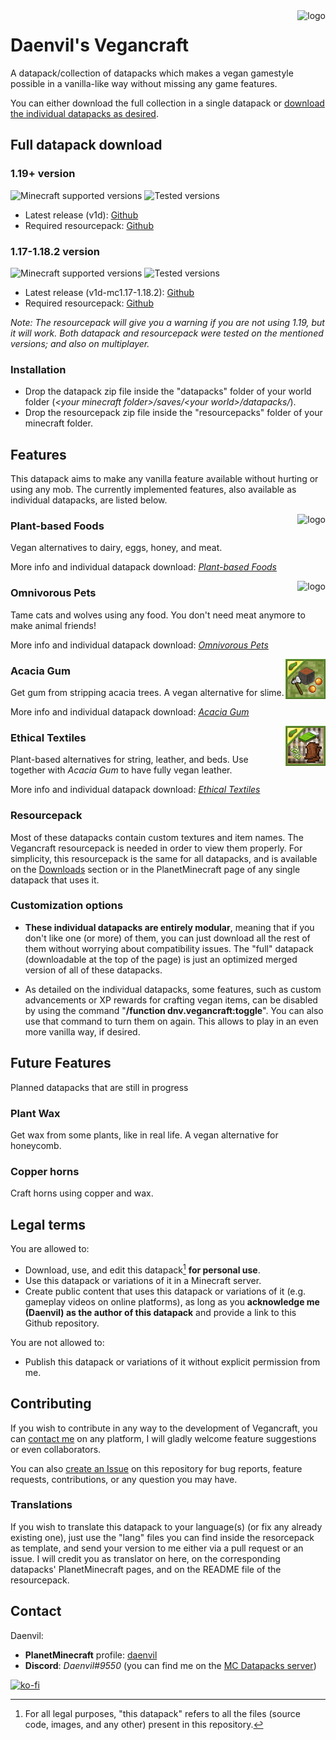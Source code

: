 <img src="../datapack/pack.png" alt="logo" align="right"/>

# Daenvil's Vegancraft
A datapack/collection of datapacks which makes a vegan gamestyle possible in a vanilla-like way without missing any game features.

You can either download the full collection in a single datapack or [download the individual datapacks as desired](#features).

## Full datapack download

### 1.19+ version

![Minecraft supported versions](https://img.shields.io/badge/supported%20MC%20versions-1.19%2B-green?style=flat-square)
![Tested versions](https://img.shields.io/badge/tested%20in-1.19.2-informational?style=flat-square)

- Latest release (v1d): [Github](https://github.com/daenvil/vegancraft/releases/download/v1d/vegancraft-DP_v1d.zip)
- Required resourcepack: [Github](https://github.com/daenvil/vegancraft/releases/download/v1d/vegancraft-RP_v1d.zip)

### 1.17-1.18.2 version
![Minecraft supported versions](https://img.shields.io/badge/supported%20MC%20versions-1.17--1.18.2-green?style=flat-square)
![Tested versions](https://img.shields.io/badge/tested%20in-1.17.1%2C%201.18.2-informational?style=flat-square)

- Latest release (v1d-mc1.17-1.18.2): [Github](https://github.com/daenvil/vegancraft/releases/download/v1d-mc1.17-1.18.2/vegancraft-DP_v1d-mc1.17-1.18.2.zip)
- Required resourcepack: [Github](https://github.com/daenvil/vegancraft/releases/download/v1d-mc1.17-1.18.2/vegancraft-RP_v1d.zip)

_Note: The resourcepack will give you a warning if you are not using 1.19, but it will work. Both datapack and resourcepack were tested on the mentioned versions; and also on multiplayer._

### Installation
- Drop the datapack zip file inside the "datapacks" folder of your world folder (*\<your minecraft folder\>/saves/\<your world\>/datapacks/*).
- Drop the resourcepack zip file inside the "resourcepacks" folder of your minecraft folder.

## Features
This datapack aims to make any vanilla feature available without hurting or using any mob. The currently implemented features, also available as individual datapacks, are listed below.

<img src="./assets/vegan_food/pack.png" alt="logo" align="right"/>

### Plant-based Foods

Vegan alternatives to dairy, eggs, honey, and meat.

More info and individual datapack download: _[Plant-based Foods](https://github.com/daenvil/vegancraft/wiki/Plant%E2%80%90based-Foods)_

<img src="./assets/omni_pets/pack.png" alt="logo" align="right"/>

### Omnivorous Pets

Tame cats and wolves using any food. You don't need meat anymore to make animal friends!

More info and individual datapack download: _[Omnivorous Pets](https://github.com/daenvil/vegancraft/wiki/Omnivorous-Pets)_

<img src="./assets/acacia_gum/pack.png" alt="logo" align="right"/>

### Acacia Gum

Get gum from stripping acacia trees. A vegan alternative for slime.

More info and individual datapack download: _[Acacia Gum](https://github.com/daenvil/vegancraft/wiki/Acacia-Gum)_

<img src="./assets/ethical_textiles/pack.png" alt="logo" align="right"/>

### Ethical Textiles

Plant-based alternatives for string, leather, and beds. Use together with _Acacia Gum_ to have fully vegan leather.

More info and individual datapack download: _[Ethical Textiles](https://github.com/daenvil/vegancraft/wiki/Ethical-Textiles)_

### Resourcepack

Most of these datapacks contain custom textures and item names. The Vegancraft resourcepack is needed in order to view them properly. For simplicity, this resourcepack is the same for all datapacks, and is available on the [Downloads](#full-datapack-download) section or in the PlanetMinecraft page of any single datapack that uses it.

### Customization options

- **These individual datapacks are entirely modular**, meaning that if you don't like one (or more) of them, you can just download all the rest of them without worrying about compatibility issues. The "full" datapack (downloadable at the top of the page) is just an optimized merged version of all of these datapacks.

- As detailed on the individual datapacks, some features, such as custom advancements or XP rewards for crafting vegan items, can be disabled by using the command "**/function dnv.vegancraft:toggle**". You can also use that command to turn them on again. This allows to play in an even more vanilla way, if desired.

## Future Features
Planned datapacks that are still in progress

### Plant Wax

Get wax from some plants, like in real life. A vegan alternative for honeycomb.

### Copper horns

Craft horns using copper and wax.

## Legal terms

You are allowed to:

- Download, use, and edit this datapack[^1] **for personal use**.
- Use this datapack or variations of it in a Minecraft server.
- Create public content that uses this datapack or variations of it (e.g. gameplay videos on online platforms), as long as you **acknowledge me (Daenvil) as the author of this datapack** and provide a link to this Github repository.

You are not allowed to:

- Publish this datapack or variations of it without explicit permission from me.

[^1]: For all legal purposes, "this datapack" refers to all the files (source code, images, and any other) present in this repository.

## Contributing

If you wish to contribute in any way to the development of Vegancraft, you can [contact me](#contact) on any platform, I will gladly welcome feature suggestions or even collaborators.

You can also [create an Issue](https://github.com/daenvil/vegancraft/issues/new/choose) on this repository for bug reports, feature requests, contributions, or any question you may have.

### Translations

If you wish to translate this datapack to your language(s) (or fix any already existing one), just use the "lang" files you can find inside the resorcepack as template, and send your version to me either via a pull request or an issue. I will credit you as translator on here, on the corresponding datapacks' PlanetMinecraft pages, and on the README file of the resourcepack.

## Contact

Daenvil:
- **PlanetMinecraft** profile: [daenvil](https://www.planetminecraft.com/member/daenvil/)
- **Discord**: *Daenvil#9550* (you can find me on the [MC Datapacks server](https://discord.gg/SnJQcfq))

[![ko-fi](https://ko-fi.com/img/githubbutton_sm.svg)](https://ko-fi.com/N4N0DSNQ5)
